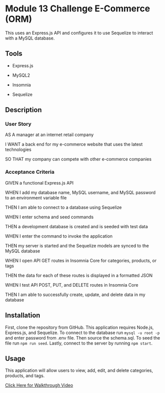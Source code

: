 # Module 13 Challenge E-Commerce (ORM)

This uses an Express.js API and configures it to use Sequelize to interact with a MySQL database.

## Tools
- Express.js

- MySQL2

- Insomnia

- Sequelize

## Description

### User Story

AS A manager at an internet retail company

I WANT a back end for my e-commerce website that uses the latest technologies

SO THAT my company can compete with other e-commerce companies

### Acceptance Criteria

GIVEN a functional Express.js API

WHEN I add my database name, MySQL username, and MySQL password to an environment variable file

THEN I am able to connect to a database using Sequelize

WHEN I enter schema and seed commands

THEN a development database is created and is seeded with test data

WHEN I enter the command to invoke the application

THEN my server is started and the Sequelize models are synced to the MySQL database

WHEN I open API GET routes in Insomnia Core for categories, products, or tags

THEN the data for each of these routes is displayed in a formatted JSON

WHEN I test API POST, PUT, and DELETE routes in Insomnia Core

THEN I am able to successfully create, update, and delete data in my database

## Installation 
First, clone the repository from GitHub. This application requires Node.js, Express.js, and Sequelize. To connect to the database run `mysql -u root -p` and enter password from .env file. Then source the schema.sql. To seed the file run `npm run seed`. Lastly, connect to the server by running `npm start`. 

## Usage 
This application will allow users to view, add, edit, and delete categories, products, and tags.

[Click Here for Walkthrough Video](https://drive.google.com/file/d/1gdw1PWBmWLE6zVXqgVm6A0MgizNNvduG/view)


